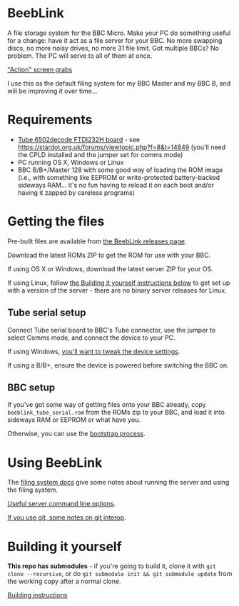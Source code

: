 # BeebLink

A file storage system for the BBC Micro. Make your PC do something
useful for a change: have it act as a file server for your BBC. No
more swapping discs, no more noisy drives, no more 31 file limit. Got
multiple BBCs? No problem. The PC will serve to all of them at once.

["Action" screen grabs](./docs/screens.md)

I use this as the default filing system for my BBC Master and my BBC
B, and will be improving it over time...

# Requirements

* [Tube 6502decode FTDI232H board](https://stardot.org.uk/forums/viewtopic.php?f=3&t=14398) -
  see https://stardot.org.uk/forums/viewtopic.php?f=8&t=14849 (you'll
  need the CPLD installed and the jumper set for comms mode)
* PC running OS X, Windows or Linux
* BBC B/B+/Master 128 with some good way of loading the ROM image
  (i.e., with something like EEPROM or write-protected battery-backed
  sideways RAM... it's no fun having to reload it on each boot and/or
  having it zapped by careless programs)

# Getting the files

Pre-built files are available from
[the BeebLink releases page](https://github.com/tom-seddon/beeblink/releases).

Download the latest ROMs ZIP to get the ROM for use with your BBC.

If using OS X or Windows, download the latest server ZIP for your OS.

If using Linux, follow
[the Building it yourself instructions below](#building-it-yourself)
to get set up with a version of the server - there are no binary
server releases for Linux.

## Tube serial setup

Connect Tube serial board to BBC's Tube connector, use the jumper to
select Comms mode, and connect the device to your PC.

If using Windows,
[you'll want to tweak the device settings](./docs/ftdi_latency_timer.md).

If using a B/B+, ensure the device is powered before switching the BBC
on. 

## BBC setup

If you've got some way of getting files onto your BBC already, copy
`beeblink_tube_serial.rom` from the ROMs zip to your BBC, and load
it into sideways RAM or EEPROM or what have you.

Otherwise, you can use the [bootstrap process](./docs/bootstrap.md).

# Using BeebLink

The [filing system docs](./docs/fs.md) give some notes about running
the server and using the filing system.

[Useful server command line options](./docs/server.md).

[If you use git, some notes on git interop](./docs/git.md).

# Building it yourself

**This repo has submodules** - if you're going to build it, clone it
with `git clone --recursive`, or do `git submodule init && git
submodule update` from the working copy after a normal clone.

[Building instructions](./docs/build.md)

